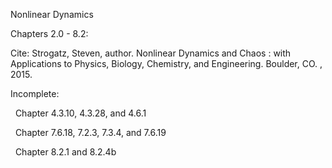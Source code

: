 Nonlinear Dynamics

Chapters 2.0 - 8.2:

Cite: Strogatz, Steven, author. Nonlinear Dynamics and Chaos : with Applications to Physics, Biology, Chemistry, and Engineering. Boulder, CO. , 2015.

Incomplete:

 &nbsp;&nbsp;Chapter 4.3.10, 4.3.28, and 4.6.1
 
 &nbsp;&nbsp;Chapter 7.6.18, 7.2.3, 7.3.4, and 7.6.19
 
 &nbsp;&nbsp;Chapter 8.2.1 and 8.2.4b

